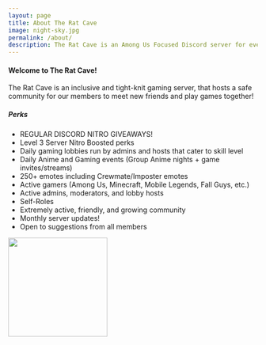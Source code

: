 ```yaml
---
layout: page
title: About The Rat Cave
image: night-sky.jpg
permalink: /about/
description: The Rat Cave is an Among Us Focused Discord server for everyone to hang out and play games together! Perks include Discord Nitro Giveaways, daily gaming lobbies, active staff, and an active, friendly, and growing community!
---
```


#### Welcome to The Rat Cave! ####

The Rat Cave is an inclusive and tight-knit gaming server, that hosts a safe community for our members to meet new friends and play games together!

##### Perks #####
- REGULAR DISCORD NITRO GIVEAWAYS!
- Level 3 Server Nitro Boosted perks
- Daily gaming lobbies run by admins and hosts that cater to skill level
- Daily Anime and Gaming events (Group Anime nights + game invites/streams)
- 250+ emotes including Crewmate/Imposter emotes
- Active gamers (Among Us, Minecraft, Mobile Legends, Fall Guys, etc.)
- Active admins, moderators, and lobby hosts
- Self-Roles
- Extremely active, friendly, and growing community
- Monthly server updates!
- Open to suggestions from all members

<img style="text-align: center" src="{{site.baseurl}}/img/RatCaveWelcome.jpg" height="200">
